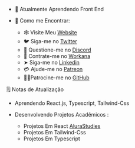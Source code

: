 - 🧠 Atualmente Aprendendo Front End 

- 🙋 Como me Encontrar:

  - 🕸️ Visite Meu [Website]()
  - 🐦 Siga-me no [Twitter]() 
  - 🔌 Questione-me no [Discord]()
  - 🤝 Contrate-me no [Workana](https://www.workana.com/freelancer/019abdac0b15b679c623a49fd486b17c?utm_source=share-profile&utm_medium=email&utm_campaign=share-2022-05-06)
  -  ➤ Siga-me no [Linkedin](https://matrix.to/#/+atmachine:matrix.org)
  -  💳 Ajude-me no [Patreon]()
  - 🙅🏼Patrocine-me  no [GitHub]()


🗒️ Notas de Atualização

- Aprendendo React.js, Typescript, Tailwind-Css  
- Desenvolvendo Projetos Acadêmicos : 
  
  - Projetos Em React  [AluraStudies](https://github.com/Melki-244/react.js-alura_studies) 
  - Projetos Em Tailwind-Css  
  - Projetos Em Typescript 

